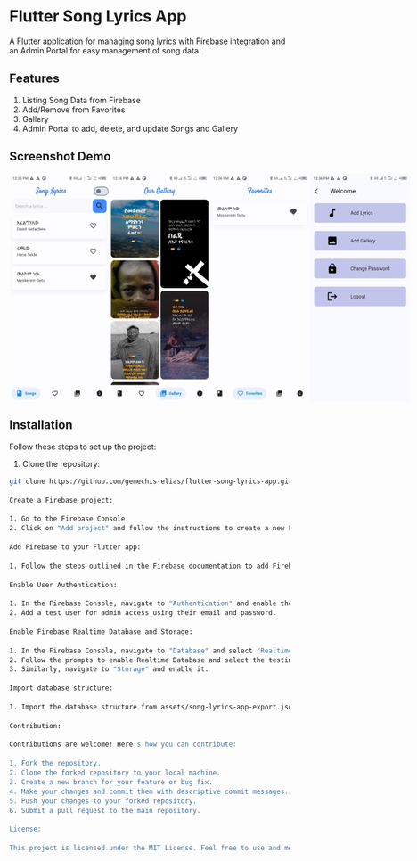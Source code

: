 # Flutter Song Lyrics App

A Flutter application for managing song lyrics with Firebase integration and an Admin Portal for easy management of song data.

## Features

1. Listing Song Data from Firebase
2. Add/Remove from Favorites
3. Gallery
4. Admin Portal to add, delete, and update Songs and Gallery

## Screenshot Demo

<div style="display: flex; flex-direction: row;">
  <img src="screenshot/image_1.jpg" alt="Mobile App Screenshot" width="180" />
  <img src="screenshot/image_2.jpg" alt="Mobile App Screenshot" width="180" />
  <img src="screenshot/image_3.jpg" alt="Mobile App Screenshot" width="180" />
  <img src="screenshot/image_4.jpg" alt="Mobile App Screenshot" width="180" />
</div>

## Installation

Follow these steps to set up the project:

1. Clone the repository:

```bash
git clone https://github.com/gemechis-elias/flutter-song-lyrics-app.git

Create a Firebase project:

1. Go to the Firebase Console.
2. Click on "Add project" and follow the instructions to create a new Firebase project.

Add Firebase to your Flutter app:

1. Follow the steps outlined in the Firebase documentation to add Firebase to your Flutter project.

Enable User Authentication:

1. In the Firebase Console, navigate to "Authentication" and enable the "Email/Password" sign-in method.
2. Add a test user for admin access using their email and password.

Enable Firebase Realtime Database and Storage:

1. In the Firebase Console, navigate to "Database" and select "Realtime Database".
2. Follow the prompts to enable Realtime Database and select the testing mode.
3. Similarly, navigate to "Storage" and enable it.

Import database structure:

1. Import the database structure from assets/song-lyrics-app-export.json to your Firebase Realtime Database.

Contribution:

Contributions are welcome! Here's how you can contribute:

1. Fork the repository.
2. Clone the forked repository to your local machine.
3. Create a new branch for your feature or bug fix.
4. Make your changes and commit them with descriptive commit messages.
5. Push your changes to your forked repository.
6. Submit a pull request to the main repository.

License:

This project is licensed under the MIT License. Feel free to use and modify it according to your needs. Contributions are appreciated.
